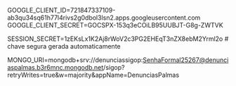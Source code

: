 GOOGLE_CLIENT_ID=721847337109-ab3qu34sq61h77l4rivs2g0dbol3lsn2.apps.googleusercontent.com
GOOGLE_CLIENT_SECRET=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

SESSION_SECRET=1zEKsLx1K2Aj8rWoV2c3PG2EHEqT3nZX8ebM2Yrml2o  # chave segura gerada automaticamente

MONGO_URI=mongodb+srv://denunciassigop:SenhaFormal25267@denunciaspalmas.b3r6mnc.mongodb.net/sigop?retryWrites=true&w=majority&appName=DenunciasPalmas